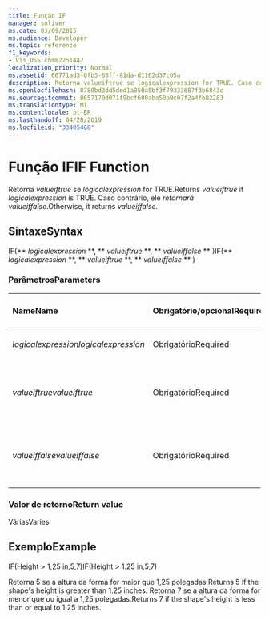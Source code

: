 ```yaml
---
title: Função IF
manager: soliver
ms.date: 03/09/2015
ms.audience: Developer
ms.topic: reference
f1_keywords:
- Vis_DSS.chm82251442
localization_priority: Normal
ms.assetid: 66771ad3-0fb3-68ff-81da-d1162d37c05a
description: Retorna valueiftrue se logicalexpression for TRUE. Caso contrário, ele retornará valueiffalse.
ms.openlocfilehash: 8780bd3dd5ded1a950a5bf3f79333687f3b6843c
ms.sourcegitcommit: 8657170d071f9bcf680aba50b9c07f2a4fb82283
ms.translationtype: MT
ms.contentlocale: pt-BR
ms.lasthandoff: 04/28/2019
ms.locfileid: "33405468"
---
```

# <a name="if-function"></a><span data-ttu-id="07f8c-104">Função IF</span><span class="sxs-lookup"><span data-stu-id="07f8c-104">IF Function</span></span>

<span data-ttu-id="07f8c-105">Retorna  _valueiftrue_ se  _logicalexpression_ for TRUE.</span><span class="sxs-lookup"><span data-stu-id="07f8c-105">Returns  _valueiftrue_ if  _logicalexpression_ is TRUE.</span></span> <span data-ttu-id="07f8c-106">Caso contrário, ele  _retornará valueiffalse_.</span><span class="sxs-lookup"><span data-stu-id="07f8c-106">Otherwise, it returns  _valueiffalse_.</span></span>
  
## <a name="syntax"></a><span data-ttu-id="07f8c-107">Sintaxe</span><span class="sxs-lookup"><span data-stu-id="07f8c-107">Syntax</span></span>

<span data-ttu-id="07f8c-108">IF(\*\* *logicalexpression* \*\*, \*\* *valueiftrue* \*\*, \*\* *valueiffalse* \*\* )</span><span class="sxs-lookup"><span data-stu-id="07f8c-108">IF(\*\* *logicalexpression* \*\*, \*\* *valueiftrue* \*\*, \*\* *valueiffalse* \*\* )</span></span> 
  
### <a name="parameters"></a><span data-ttu-id="07f8c-109">Parâmetros</span><span class="sxs-lookup"><span data-stu-id="07f8c-109">Parameters</span></span>

|<span data-ttu-id="07f8c-110">**Name**</span><span class="sxs-lookup"><span data-stu-id="07f8c-110">**Name**</span></span>|<span data-ttu-id="07f8c-111">**Obrigatório/opcional**</span><span class="sxs-lookup"><span data-stu-id="07f8c-111">**Required/Optional**</span></span>|<span data-ttu-id="07f8c-112">**Tipo de dados**</span><span class="sxs-lookup"><span data-stu-id="07f8c-112">**Data Type**</span></span>|<span data-ttu-id="07f8c-113">**Descrição**</span><span class="sxs-lookup"><span data-stu-id="07f8c-113">**Description**</span></span>|
|:-----|:-----|:-----|:-----|
| <span data-ttu-id="07f8c-114">_logicalexpression_</span><span class="sxs-lookup"><span data-stu-id="07f8c-114">_logicalexpression_</span></span> <br/> |<span data-ttu-id="07f8c-115">Obrigatório</span><span class="sxs-lookup"><span data-stu-id="07f8c-115">Required</span></span>  <br/> |<span data-ttu-id="07f8c-116">**String**</span><span class="sxs-lookup"><span data-stu-id="07f8c-116">**String**</span></span> <br/> |<span data-ttu-id="07f8c-117">Expressão a ser avaliada.</span><span class="sxs-lookup"><span data-stu-id="07f8c-117">Expression to evaluate.</span></span>  <br/> |
| <span data-ttu-id="07f8c-118">_valueiftrue_</span><span class="sxs-lookup"><span data-stu-id="07f8c-118">_valueiftrue_</span></span> <br/> |<span data-ttu-id="07f8c-119">Obrigatório</span><span class="sxs-lookup"><span data-stu-id="07f8c-119">Required</span></span>  <br/> |<span data-ttu-id="07f8c-120">**Varia**</span><span class="sxs-lookup"><span data-stu-id="07f8c-120">**Varies**</span></span> <br/> |<span data-ttu-id="07f8c-121">Valor a ser retornada  _se expressão lógica_ for verdadeira.</span><span class="sxs-lookup"><span data-stu-id="07f8c-121">Value to return if  _logicalexpression_ is true.</span></span>  <br/> |
| <span data-ttu-id="07f8c-122">_valueiffalse_</span><span class="sxs-lookup"><span data-stu-id="07f8c-122">_valueiffalse_</span></span> <br/> |<span data-ttu-id="07f8c-123">Obrigatório</span><span class="sxs-lookup"><span data-stu-id="07f8c-123">Required</span></span>  <br/> |<span data-ttu-id="07f8c-124">**Varia**</span><span class="sxs-lookup"><span data-stu-id="07f8c-124">**Varies**</span></span> <br/> | <span data-ttu-id="07f8c-125">Valor a ser retornada  _se expressão lógica_ for false.</span><span class="sxs-lookup"><span data-stu-id="07f8c-125">Value to return if  _logicalexpression_ is false.</span></span>  <br/> |
   
### <a name="return-value"></a><span data-ttu-id="07f8c-126">Valor de retorno</span><span class="sxs-lookup"><span data-stu-id="07f8c-126">Return value</span></span>

<span data-ttu-id="07f8c-127">Várias</span><span class="sxs-lookup"><span data-stu-id="07f8c-127">Varies</span></span>
  
## <a name="example"></a><span data-ttu-id="07f8c-128">Exemplo</span><span class="sxs-lookup"><span data-stu-id="07f8c-128">Example</span></span>

<span data-ttu-id="07f8c-129">IF(Height \> 1,25 in,5,7)</span><span class="sxs-lookup"><span data-stu-id="07f8c-129">IF(Height \> 1.25 in,5,7)</span></span>
  
<span data-ttu-id="07f8c-130">Retorna 5 se a altura da forma for maior que 1,25 polegadas.</span><span class="sxs-lookup"><span data-stu-id="07f8c-130">Returns 5 if the shape's height is greater than 1.25 inches.</span></span> <span data-ttu-id="07f8c-131">Retorna 7 se a altura da forma for menor que ou igual a 1,25 polegadas.</span><span class="sxs-lookup"><span data-stu-id="07f8c-131">Returns 7 if the shape's height is less than or equal to 1.25 inches.</span></span>
  

